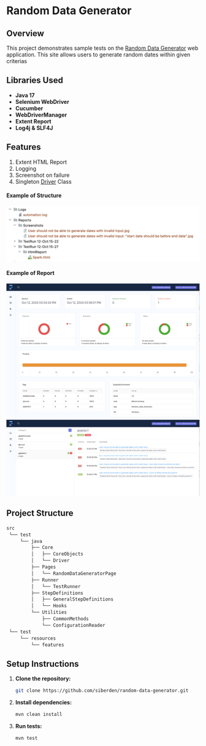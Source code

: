 # Random Data Generator

## Overview
This project demonstrates sample tests on the [Random Data Generator](https://codebeautify.org/generate-random-date) web application. 
This site allows users to generate random dates within given criterias

## Libraries Used
- **Java 17**
- **Selenium WebDriver**
- **Cucumber**
- **WebDriverManager**
- **Extent Report**
- **Log4j & SLF4J**

## Features
1. Extent  HTML Report
2. Logging
3. Screenshot on failure
4. Singleton [Driver](src/test/java/Core/Driver.java) Class 

#### Example of Structure
<img src="src/test/resources/img/reportAndLogs.png" alt="Report and Logs" width="600"/>

#### Example of Report
<img src="src/test/resources/img/report-main.png" alt="Main Report" width="700"/>
<br>
<img src="src/test/resources/img/report-categories.png" alt="Report Categories" width="700"/>


## Project Structure

```markdown
src
 └── test
     └── java
         ├── Core
         │   ├── CoreObjects
         │   └── Driver
         ├── Pages
         │   └── RandomDataGeneratorPage
         ├── Runner
         │   └── TestRunner
         ├── StepDefinitions
         │   ├── GeneralStepDefinitions
         │   └── Hooks
         └── Utilities
             ├── CommonMethods
             └── ConfigurationReader
 └── test
     └── resources
         └── features
```

## Setup Instructions
1. **Clone the repository:**
    ```sh
    git clone https://github.com/siberden/random-data-generator.git
    ```

2. **Install dependencies:**
    ```sh
    mvn clean install
    ```

3. **Run tests:**
    ```sh
    mvn test
    ```


